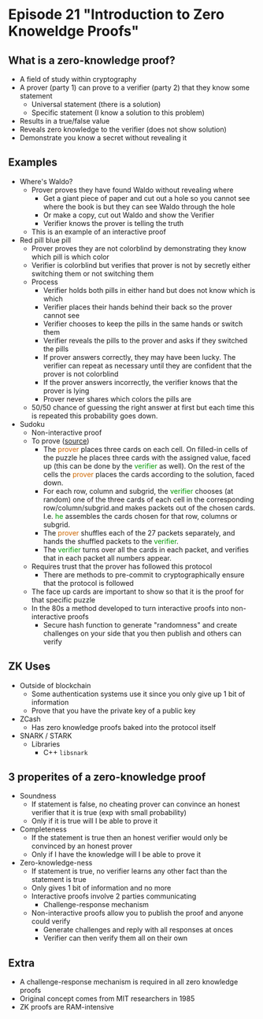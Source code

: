 # Episode 21 "Introduction to Zero Knoweldge Proofs"

## What is a zero-knowledge proof?

- A field of study within cryptography
- A prover (party 1) can prove to a verifier (party 2) that they know some statement
  - Universal statement (there is a solution)
  - Specific statement (I know a solution to this problem)
- Results in a true/false value
- Reveals zero knowledge to the verifier (does not show solution)
- Demonstrate you know a secret without revealing it

## Examples

- Where's Waldo?
  - Prover proves they have found Waldo without revealing where
    - Get a giant piece of paper and cut out a hole so you cannot see where the book is but they can see Waldo through the hole
    - Or make a copy, cut out Waldo and show the Verifier
    - Verifier knows the prover is telling the truth
  - This is an example of an interactive proof
- Red pill blue pill
  - Prover proves they are not colorblind by demonstrating they know which pill is which color
  - Verifier is colorblind but verifies that prover is not by secretly either switching them or not switching them
  - Process
    - Verifier holds both pills in either hand but does not know which is which
    - Verifier places their hands behind their back so the prover cannot see
    - Verifier chooses to keep the pills in the same hands or switch them
    - Verifier reveals the pills to the prover and asks if they switched the pills
    - If prover answers correctly, they may have been lucky. The verifier can repeat as necessary until they are confident that the prover is not colorblind
    - If the prover answers incorrectly, the verifier knows that the prover is lying
    - Prover never shares which colors the pills are
  - 50/50 chance of guessing the right answer at first but each time this is repeated this probability goes down.
- Sudoku
  - Non-interactive proof
  - To prove ([source](https://www.wisdom.weizmann.ac.il/~naor/PAPERS/SUDOKU_DEMO/))
    - The<span style="color: rgb(204, 102, 0);"> prover </span>places three cards on each cell. On filled-in cells of the puzzle he places three cards with the assigned value, faced up (this can be done by the <span style="color: rgb(0, 153, 0);">verifier</span> as well). On the rest of the cells the <span style="color: rgb(204, 102, 0);">prover</span> places the cards according to the solution, faced down.
    - For each row, column and subgrid, the <span style="color: rgb(0, 153, 0);">verifier</span> chooses (at random) one of the three cards of each cell in the corresponding row/column/subgrid.and makes packets out of the chosen cards. I.e. <span style="color: rgb(0, 153, 0);"> he </span>assembles the cards chosen for that row, columns or subgrid.
    - The <span style="color: rgb(204, 102, 0);">prover</span> shuffles each of the 27 packets separately, and hands the shuffled packets to the <span style="color: rgb(0, 153, 0);">verifier</span>.
    - The <span style="color: rgb(0, 153, 0);">verifier</span> turns over all the cards in each packet, and verifies that in each packet all numbers appear.
  - Requires trust that the prover has followed this protocol
    - There are methods to pre-commit to cryptographically ensure that the protocol is followed
  - The face up cards are important to show so that it is the proof for that specific puzzle
  - In the 80s a method developed to turn interactive proofs into non-interactive proofs
    - Secure hash function to generate "randomness" and create challenges on your side that you then publish and others can verify

## ZK Uses

- Outside of blockchain
  - Some authentication systems use it since you only give up 1 bit of information
  - Prove that you have the private key of a public key
- ZCash
  - Has zero knowledge proofs baked into the protocol itself
- SNARK / STARK
  - Libraries
    - C++ `libsnark`

## 3 properites of a zero-knowledge proof

- Soundness
  - If statement is false, no cheating prover can convince an honest verifier that it is true (exp with small probability)
  - Only if it is true will I be able to prove it
- Completeness
  - If the statement is true then an honest verifier would only be convinced by an honest prover
  - Only if I have the knowledge will I be able to prove it
- Zero-knowledge-ness
  - If statement is true, no verifier learns any other fact than the statement is true
  - Only gives 1 bit of information and no more
  - Interactive proofs involve 2 parties communicating
    - Challenge-response mechanism
  - Non-interactive proofs allow you to publish the proof and anyone could verify
    - Generate challenges and reply with all responses at onces
    - Verifier can then verify them all on their own

## Extra

- A challenge-response mechanism is required in all zero knowledge proofs
- Original concept comes from MIT researchers in 1985
- ZK proofs are RAM-intensive
